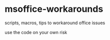 # msoffice-workarounds
scripts, macros, tips to workaround office issues

use the code on your own risk

